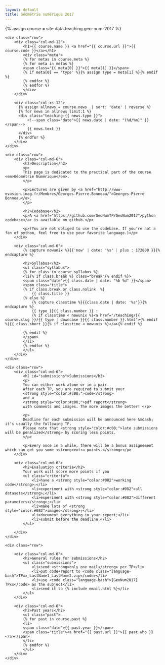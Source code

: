 ```yaml
---
layout: default
title: Géométrie numérique 2017
---
```

{% assign course = site.data.teaching.geo-num-2017 %}

<article class="single course page">

    <div class="row">
        <div class="col-md-12">
            <h1>{{ course.name }} <a href="{{ course.url }}">{{ course.code }}</a></h1>
            <div class="meta">
            {% for metas in course.meta %}
            {% for meta in metas %}
            <span class="{{ meta[0] }}">{{ meta[1] }}</span>
            {% if meta[0] == 'type' %}{% assign type = meta[1] %}{% endif %}
            {% endfor %}
            {% endfor %}
            </div>
        </div>

        <div class="col-xs-12">
          {% assign allnews = course.news  | sort: 'date' | reverse %}
          {% for news in allnews limit:1 %}
          <div class="teaching-{{ news.type }}">
              <!--span class="date">{{ news.date | date: "(%d/%m)" }}</span-->
              {{ news.text }}
          </div>
          {% endfor %}
        </div>
    </div>

    <div class="row">
        <div class="col-md-6">
            <h2>Description</h2>
            <p>
            This page is dedicated to the practical part of the course <em>Géométrie Numérique</em>.
            </p>

            <p>Lectures are given by <a href="http://www-evasion.imag.fr/Membres/Georges-Pierre.Bonneau/">Georges-Pierre Bonneau</a>.
            </p>

            <h2>Codebase</h2>
            <p>A <a href="https://github.com/GeoNumTP/GeoNum2017">python codebase</a> is available on github.</p>

            <p>(You are not obliged to use the codebase. If you're not a fan of python, feel free to use your favorite language.)</p>
        </div>

        <div class="col-md-6">
            {% capture nowunix %}{{'now' | date: '%s' | plus : 172800 }}{% endcapture %}

            <h2>Syllabus</h2>
            <ul class="syllabus">            
            {% for class in course.syllabus %}
            <li{% if class.break %} class="break"{% endif %}>
            <span class="date">{{ class.date | date: "%b %d" }}</span>
            <span class="title">
            {% if class.break or class.nolink  %}
                {{ class.title }}
            {% else %}
                {% capture classtime %}{{class.date | date: '%s'}}{% endcapture %}
                {{ type }}{{ class.number }} :
                {% if classtime < nowunix %}<a href="/teaching/{{ course.slug }}/{{ type | downcase }}{{ class.number }}.html">{% endif %}{{ class.short }}{% if classtime < nowunix %}</a>{% endif %}

            {% endif %}
            </span>
            </li>
            {% endfor %}
            </ul>
        </div>
    </div>

    <div class="row">
        <div class="col-md-6">
            <h2 id="submissions">Submissions</h2>
            <p>
            You can either work alone or in a pair.
            After each TP, you are required to submit your
            <strong style="color:#c00;">code</strong>
            and a
            <strong style="color:#c00;">pdf report</strong>
            with comments and images. The more images the better! </p>

            <p>
            Deadline for each submission will be announced here &mdash; it's usually the following TP.
            Please note that <strong style="color:#c00;">late submissions will be penalized</strong> by scoring less points.
            </p>

            <p>Every once in a while, there will be a bonus assignement which can get you some <strong>extra points.</strong></p>
        </div>

        <div class="col-md-6">
            <h2>Evaluation criteria</h2>
            Your work will score more points if you
            <ul class="criteria">
                <li>have a <strong style="color:#082">working code</strong>;</li>
                <li>experiment with <strong style="color:#082">all datasets</strong>;</li>
                <li>experiment with <strong style="color:#082">different parameters</strong>;</li>
                <li>make lots of <strong style="color:#082">images</strong>;</li>
                <li>document everything in your report;</li>
                <li>submit before the deadline.</li>
            </ul>

        </div>
    </div>

    <div class="row">

        <div class="col-md-6">
            <h2>General rules for submissions</h2>
            <ul class="submissions">
                <li>send <strong>only one mail</strong> per TP</li>
                <li>put code+report to <code class="language-bash">TPxx_LastName1_LastName2.zip</code></li>
                <li>use <code class="language-bash">[GeoNum2017] TPxx</code> as the subject</li>
                <li>send it to {% include email.html %}</li>
            </ul>
        </div>

        <div class="col-md-6">
            <h2>Past years</h2>
            <ul class="past">
            {% for past in course.past %}
            <li>
            <span class="date">{{ past.year }}</span>
            <span class="title"><a href="{{ past.url }}">{{ past.who }}</a></span>
            </li>
            {% endfor %}
            </ul>
        </div>
    </div>

</article>
